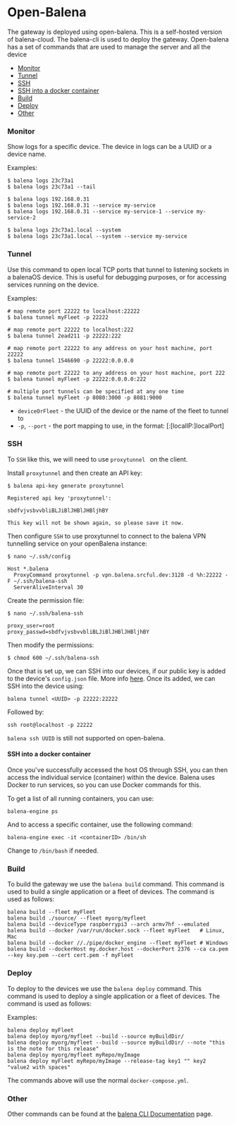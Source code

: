 # Open-Balena
The gateway is deployed using open-balena. This is a self-hosted version of balena-cloud. The balena-cli is used to deploy the gateway. Open-balena has a set of commands that are used to manage the server and all the device

* [Monitor](#monitor)
* [Tunnel](#tunnel)
* [SSH](#ssh)
* [SSH into a docker container](#ssh-into-a-docker-container)
* [Build](#build)
* [Deploy](#deploy)
* [Other](#other)

### Monitor
Show logs for a specific device. The device in logs <device> can be a UUID or a device name.

Examples:

	$ balena logs 23c73a1
	$ balena logs 23c73a1 --tail
	
	$ balena logs 192.168.0.31
	$ balena logs 192.168.0.31 --service my-service
	$ balena logs 192.168.0.31 --service my-service-1 --service my-service-2
	
	$ balena logs 23c73a1.local --system
	$ balena logs 23c73a1.local --system --service my-service

### Tunnel
Use this command to open local TCP ports that tunnel to listening sockets in a balenaOS device. This is useful for debugging purposes, or for accessing services running on the device.

Examples:

	# map remote port 22222 to localhost:22222
	$ balena tunnel myFleet -p 22222
	
	# map remote port 22222 to localhost:222
	$ balena tunnel 2ead211 -p 22222:222
	
	# map remote port 22222 to any address on your host machine, port 22222
	$ balena tunnel 1546690 -p 22222:0.0.0.0
	
	# map remote port 22222 to any address on your host machine, port 222
	$ balena tunnel myFleet -p 22222:0.0.0.0:222
	
	# multiple port tunnels can be specified at any one time
	$ balena tunnel myFleet -p 8080:3000 -p 8081:9000

* `deviceOrFleet` - the UUID of the device or the name of the fleet to tunnel to
* `-p`, `--port` - the port mapping to use, in the format: <remotePort>[:[localIP:]localPort]

### SSH

To `SSH` like this, we will need to use `proxytunnel ` on the client.  

Install `proxytunnel` and then create an API key:

```
$ balena api-key generate proxytunnel

Registered api key 'proxytunnel':

sbdfvjvsbvvbliBLJiBlJHBlJHBljhBY

This key will not be shown again, so please save it now.
```

Then configure `SSH` to use proxytunnel to connect to the balena VPN tunnelling service on your openBalena instance:

```
$ nano ~/.ssh/config

Host *.balena
  ProxyCommand proxytunnel -p vpn.balena.srcful.dev:3128 -d %h:22222 -F ~/.ssh/balena-ssh
  ServerAliveInterval 30
```

Create the permission file: 

```
$ nano ~/.ssh/balena-ssh

proxy_user=root
proxy_passwd=sbdfvjvsbvvbliBLJiBlJHBlJHBljhBY
```

Then modify the permissions: 

```
$ chmod 600 ~/.ssh/balena-ssh 
```

Once that is set up, we can SSH into our devices, if our public key is added to the device's `config.json` file. More info [here](https://docs.balena.io/reference/OS/configuration/#sshkeys). Once its added, we can SSH into the device using:

```
balena tunnel <UUID> -p 22222:22222    
```
Followed by:
```
ssh root@localhost -p 22222
```

`balena ssh UUID` is still not supported on open-balena.

#### SSH into a docker container

Once you've successfully accessed the host OS through SSH, you can then access the individual service (container) within the device. Balena uses Docker to run services, so you can use Docker commands for this.

To get a list of all running containers, you can use:

```
balena-engine ps
```

And to access a specific container, use the following command:

```
balena-engine exec -it <containerID> /bin/sh
```

Change to `/bin/bash` if needed.


### Build 
To build the gateway we use the `balena build` command. This command is used to build a single application or a fleet of devices. The command is used as follows:

```
balena build --fleet myFleet
balena build ./source/ --fleet myorg/myfleet
balena build --deviceType raspberrypi3 --arch armv7hf --emulated
balena build --docker /var/run/docker.sock --fleet myFleet   # Linux, Mac
balena build --docker //./pipe/docker_engine --fleet myFleet # Windows
balena build --dockerHost my.docker.host --dockerPort 2376 --ca ca.pem --key key.pem --cert cert.pem -f myFleet
```


### Deploy
To deploy to the devices we use the `balena deploy` command. This command is used to deploy a single application or a fleet of devices. The command is used as follows:

Examples:
```
balena deploy myFleet
balena deploy myorg/myfleet --build --source myBuildDir/
balena deploy myorg/myfleet --build --source myBuildDir/ --note "this is the note for this release"
balena deploy myorg/myfleet myRepo/myImage
balena deploy myFleet myRepo/myImage --release-tag key1 "" key2 "value2 with spaces"
``` 

The commands above will use the normal `docker-compose.yml`. 


### Other
Other commands can be found at the [balena CLI Documentation](https://github.com/balena-io/balena-cli/blob/master/docs/balena-cli.md) page. 
